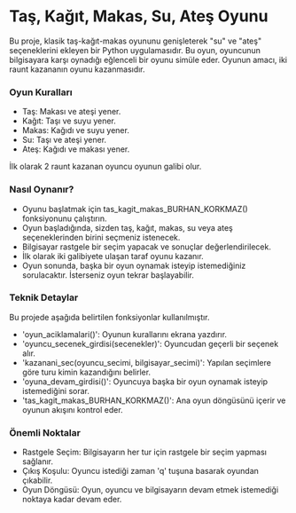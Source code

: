 # Taş, Kağıt, Makas, Su, Ateş Oyunu
Bu proje, klasik taş-kağıt-makas oyununu genişleterek "su" ve "ateş" seçeneklerini ekleyen bir Python uygulamasıdır. Bu oyun, oyuncunun bilgisayara karşı oynadığı eğlenceli bir oyunu simüle eder. Oyunun amacı, iki raunt kazananın oyunu kazanmasıdır.

### Oyun Kuralları 
  * Taş: Makası ve ateşi yener.
  * Kağıt: Taşı ve suyu yener.
  * Makas: Kağıdı ve suyu yener.
  * Su: Taşı ve ateşi yener.
  * Ateş: Kağıdı ve makası yener.

İlk olarak 2 raunt kazanan oyuncu oyunun galibi olur.

### Nasıl Oynanır?
  * Oyunu başlatmak için tas_kagit_makas_BURHAN_KORKMAZ() fonksiyonunu çalıştırın.
  * Oyun başladığında, sizden taş, kağıt, makas, su veya ateş seçeneklerinden birini seçmeniz istenecek.
  * Bilgisayar rastgele bir seçim yapacak ve sonuçlar değerlendirilecek.
  * İlk olarak iki galibiyete ulaşan taraf oyunu kazanır.
  * Oyun sonunda, başka bir oyun oynamak isteyip istemediğiniz sorulacaktır. İsterseniz oyun tekrar başlayabilir.

### Teknik Detaylar
Bu projede aşağıda belirtilen fonksiyonlar kullanılmıştır.
  * 'oyun_aciklamalari()': Oyunun kurallarını ekrana yazdırır.
  * 'oyuncu_secenek_girdisi(secenekler)': Oyuncudan geçerli bir seçenek alır.
  * 'kazanani_sec(oyuncu_secimi, bilgisayar_secimi)': Yapılan seçimlere göre turu kimin kazandığını belirler.
  * 'oyuna_devam_girdisi()': Oyuncuya başka bir oyun oynamak isteyip istemediğini sorar.
  * 'tas_kagit_makas_BURHAN_KORKMAZ()': Ana oyun döngüsünü içerir ve oyunun akışını kontrol eder.

### Önemli Noktalar
 * Rastgele Seçim: Bilgisayarın her tur için rastgele bir seçim yapması sağlanır.
 * Çıkış Koşulu: Oyuncu istediği zaman 'q' tuşuna basarak oyundan çıkabilir.
 * Oyun Döngüsü: Oyun, oyuncu ve bilgisayarın devam etmek istemediği noktaya kadar devam eder.

